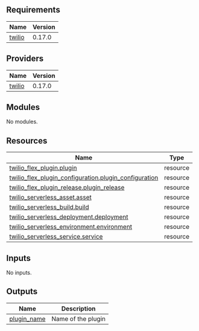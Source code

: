 <!-- BEGIN_TF_DOCS -->
## Requirements

| Name | Version |
|------|---------|
| <a name="requirement_twilio"></a> [twilio](#requirement\_twilio) | 0.17.0 |

## Providers

| Name | Version |
|------|---------|
| <a name="provider_twilio"></a> [twilio](#provider\_twilio) | 0.17.0 |

## Modules

No modules.

## Resources

| Name | Type |
|------|------|
| [twilio_flex_plugin.plugin](https://registry.terraform.io/providers/RJPearson94/twilio/0.17.0/docs/resources/flex_plugin) | resource |
| [twilio_flex_plugin_configuration.plugin_configuration](https://registry.terraform.io/providers/RJPearson94/twilio/0.17.0/docs/resources/flex_plugin_configuration) | resource |
| [twilio_flex_plugin_release.plugin_release](https://registry.terraform.io/providers/RJPearson94/twilio/0.17.0/docs/resources/flex_plugin_release) | resource |
| [twilio_serverless_asset.asset](https://registry.terraform.io/providers/RJPearson94/twilio/0.17.0/docs/resources/serverless_asset) | resource |
| [twilio_serverless_build.build](https://registry.terraform.io/providers/RJPearson94/twilio/0.17.0/docs/resources/serverless_build) | resource |
| [twilio_serverless_deployment.deployment](https://registry.terraform.io/providers/RJPearson94/twilio/0.17.0/docs/resources/serverless_deployment) | resource |
| [twilio_serverless_environment.environment](https://registry.terraform.io/providers/RJPearson94/twilio/0.17.0/docs/resources/serverless_environment) | resource |
| [twilio_serverless_service.service](https://registry.terraform.io/providers/RJPearson94/twilio/0.17.0/docs/resources/serverless_service) | resource |

## Inputs

No inputs.

## Outputs

| Name | Description |
|------|-------------|
| <a name="output_plugin_name"></a> [plugin\_name](#output\_plugin\_name) | Name of the plugin |
<!-- END_TF_DOCS -->